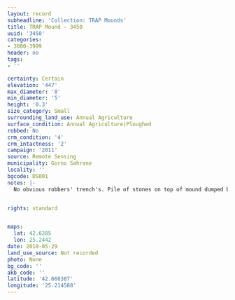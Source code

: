 ```yaml
---
layout: record
subheadline: 'Collection: TRAP Mounds'
title: TRAP Mound - 3450
uuid: '3450'
categories:
- 3000-3999
header: no
tags:
- ''

certainty: Certain
elevation: '447'
max_diameter: '8'
min_diameter: '5'
height: '0.3'
size_category: Small
surrounding_land_use: Annual Agriculture
surface_condition: Annual Agriculture|Ploughed
robbed: No
crm_condition: '4'
crm_intactness: '2'
campaign: '2011'
source: Remote Sensing
municipality: Gorno Sahrane
locality: ''
bgcode: DS001
notes: |-
  No obvious robbers' trench's. Pile of stones on top of mound dumped by farmers from surrounding fields.


rights: standard


maps:
  lat: 42.6285
  lon: 25.2442
date: 2018-05-29
land_use_source: Not recorded
photo: None
bg_code: ''
akb_code: ''
latitude: '42.660387'
longitude: '25.214588'
---
```

